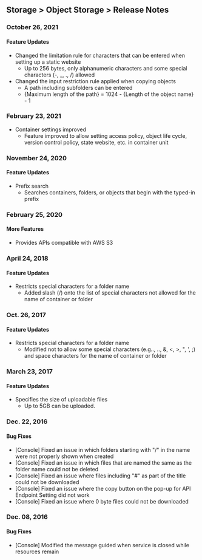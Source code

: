 ## Storage > Object Storage > Release Notes

### October 26, 2021

#### Feature Updates
* Changed the limitation rule for characters that can be entered when setting up a static website
    * Up to 256 bytes, only alphanumeric characters and some special characters (-, _, ., /) allowed
* Changed the input restriction rule applied when copying objects
    * A path including subfolders can be entered
    * {Maximum length of the path} = 1024 - {Length of the object name} - 1

### February 23, 2021
* Container settings improved
    * Feature improved to allow setting access policy, object life cycle, version control policy, state website, etc. in container unit

### November 24, 2020

#### Feature Updates
* Prefix search
    * Searches containers, folders, or objects that begin with the typed-in prefix

### February 25, 2020

#### More Features
* Provides APIs compatible with AWS S3

### April 24, 2018

#### Feature Updates
* Restricts special characters for a folder name
    * Added slash (/) onto the list of special characters not allowed for the name of container or folder

### Oct. 26, 2017

#### Feature Updates
* Restricts special characters for a folder name
    * Modified not to allow some special characters (e.g.., .., &, <, >, ", ', ;) and space characters for the name of container or folder

### March 23, 2017

#### Feature Updates

* Specifies the size of uploadable files
    * Up to 5GB can be uploaded.

### Dec. 22, 2016

#### Bug Fixes
* [Console] Fixed an issue in which folders starting with "/" in the name were not properly shown when created
* [Console] Fixed an issue in which files that are named the same as the folder name could not be deleted
* [Console] Fixed an issue where files including "#" as part of the title could not be downloaded
* [Console] Fixed an issue where the copy button on the pop-up for API Endpoint Setting did not work
* [Console] Fixed an issue where 0 byte files could not be downloaded

### Dec. 08, 2016

#### Bug Fixes
* [Console] Modified the message guided when service is closed while resources remain
